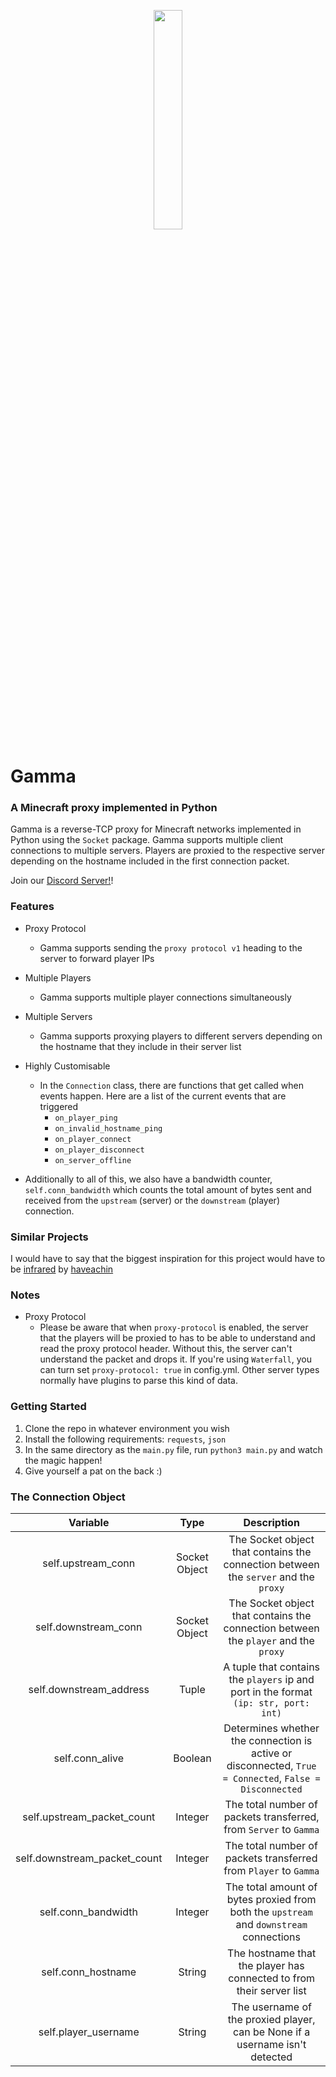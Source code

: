 <p align="center" width="100%">
<img width="30%" src="https://i.ibb.co/8K4c6Mc/ezgif-2-b1c4d759f1.png">
</p>

# Gamma
### A Minecraft proxy implemented in Python

Gamma is a reverse-TCP proxy for Minecraft networks implemented in Python using the `Socket` package. Gamma supports multiple client connections to multiple servers. Players are proxied to the respective server depending on the hostname included in the first connection packet.

Join our [Discord Server!](https://discord.gg/NPyG3gAVtC)!

### Features
- Proxy Protocol
  - Gamma supports sending the `proxy protocol v1` heading to the server to forward player IPs
- Multiple Players
  - Gamma supports multiple player connections simultaneously
- Multiple Servers
  - Gamma supports proxying players to different servers depending on the hostname that they include in their server list
- Highly Customisable
  - In the `Connection` class, there are functions that get called when events happen. Here are a list of the current events that are triggered
    - `on_player_ping`
    - `on_invalid_hostname_ping`
    - `on_player_connect`
    - `on_player_disconnect`
    - `on_server_offline`

- Additionally to all of this, we also have a bandwidth counter, `self.conn_bandwidth` which counts the total amount of bytes sent and received from the `upstream` (server) or the `downstream` (player) connection. 



### Similar Projects
I would have to say that the biggest inspiration for this project would have to be [infrared](https://github.com/haveachin/infrared) by [haveachin](https://github.com/haveachin)

### Notes
- Proxy Protocol
  - Please be aware that when `proxy-protocol` is enabled, the server that the players will be proxied to has to be able to understand and read the proxy protocol header. Without this, the server can't understand the packet and drops it. If you're using `Waterfall`, you can turn set `proxy-protocol: true` in config.yml. Other server types normally have plugins to parse this kind of data.
  
  
### Getting Started
1. Clone the repo in whatever environment you wish
2. Install the following requirements: `requests`, `json`
3. In the same directory as the `main.py` file, run `python3 main.py` and watch the magic happen!
4. Give yourself a pat on the back :) 


### The Connection Object

|           Variable           |     Type      |                                               Description                                               |
|:----------------------------:|:-------------:|:-------------------------------------------------------------------------------------------------------:|
|      self.upstream_conn      | Socket Object |           The Socket object that contains the connection between the `server` and the `proxy`           |
|     self.downstream_conn     | Socket Object |           The Socket object that contains the connection between the `player` and the `proxy`           |
|   self.downstream_address    |     Tuple     |          A tuple that contains the `players` ip and port in the format `(ip: str, port: int)`           |
|       self.conn_alive        |    Boolean    | Determines whether the connection is active or disconnected, `True = Connected`, `False = Disconnected` |
|  self.upstream_packet_count  |    Integer    |                    The total number of packets transferred, from `Server` to `Gamma`                    |
| self.downstream_packet_count |    Integer    |                    The total number of packets transferred from `Player` to `Gamma`                     |
|     self.conn_bandwidth      |    Integer    |         The total amount of bytes proxied from both the `upstream` and `downstream` connections         |
|      self.conn_hostname      |    String     |                  The hostname that the player has connected to from their server list                   |
|     self.player_username     |    String     |              The username of the proxied player, can be None if a username isn't detected               |
